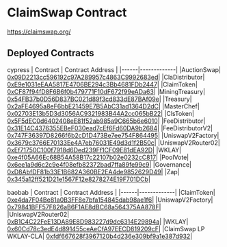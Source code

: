 # ClaimSwap Contract

https://claimswap.org/

## Deployed Contracts

cypress
| Contract   | Contract Address |
|------|-------------|
|AuctionSwap| [0x09D2213cc596192c97A289957c4863C9992683ed](https://scope.klaytn.com/account/0x09D2213cc596192c97A289957c4863C9992683ed)|
|ClaDistributor| [0xE9e1031eEAA5817E4706BE294c3Bb4681FDb2447](https://scope.klaytn.com/account/0xE9e1031eEAA5817E4706BE294c3Bb4681FDb2447)|
|ClaimToken| [0xCF87f94fD8F6B6f0b479771F10dF672f99eADa63](https://scope.klaytn.com/account/0xcf87f94fd8f6b6f0b479771f10df672f99eada63)|
|MiningTreasury| [0x54FB37b0D56D837BC021d89f3cd833dE87BAf09e](https://scope.klaytn.com/account/0x54FB37b0D56D837BC021d89f3cd833dE87BAf09e)|
|Treasury| [0x2aFE4695a8eF6bbE21459E7B5AbC31ad1364D2dC](https://scope.klaytn.com/account/0x2aFE4695a8eF6bbE21459E7B5AbC31ad1364D2dC)|
|MasterChef| [0x02703E13b5D3d3056AC9321983B44A2cc065bB22](https://scope.klaytn.com/account/0x02703E13b5D3d3056AC9321983B44A2cc065bB22)|
|ClsToken| [0x5F5dEC0d6402408eE81f52ab985a9C665b6e6010](https://scope.klaytn.com/account/0x5F5dEC0d6402408eE81f52ab985a9C665b6e6010)|
|FeeDistributor| [0x31E14C4376355EBeF030ead7cEf6Fd60DA9b2684](https://scope.klaytn.com/account/0x31E14C4376355EBeF030ead7cEf6Fd60DA9b2684)|
|FeeDistributorV2| [0x747F36397D8266f6b2cD1D473Be7ee754F864495](https://scope.klaytn.com/account/0x747F36397D8266f6b2cD1D473Be7ee754F864495)|
|UniswapV2Factory| [0x3679c3766E70133Ee4A7eb76031E49d3d1f2B50c](https://scope.klaytn.com/account/0x3679c3766E70133Ee4A7eb76031E49d3d1f2B50c)|
|UniswapV2Router02| [0xEf71750C100f7918d6Ded239Ff1CF09E81dEA92D](https://scope.klaytn.com/account/0xEf71750C100f7918d6Ded239Ff1CF09E81dEA92D)|
|WKLAY| [0xe4f05A66Ec68B54A58B17c22107b02e0232cC817](https://scope.klaytn.com/account/0xe4f05A66Ec68B54A58B17c22107b02e0232cC817)|
|PoolVote| [0x6ee1a9d6c2c9e4f08efb82372bad7ffa89fe99c9](https://scope.klaytn.com/account/0x6ee1a9d6c2c9e4f08efb82372bad7ffa89fe99c9)|
|Governance| [0xD8AbfDF81b33E1B682A360BE2EA4de9852629D49](https://scope.klaytn.com/account/0xD8AbfDF81b33E1B682A360BE2EA4de9852629D49)|
|Zap| [0x345a12ff521D21e1567F12e8278274E19F701DCb](https://scope.klaytn.com/account/0x345a12ff521D21e1567F12e8278274E19F701DCb)|


baobab
| Contract   | Contract Address |
|------|-------------|
|ClaimToken| [0xe4da7F04Be81a0B3FF8e7bfa154845dab98ae1f6](https://baobab.scope.klaytn.com/account/0xe4da7F04Be81a0B3FF8e7bfa154845dab98ae1f6)|
|UniswapV2Factory| [0x79841BFF57F826aB6F1AE8dBC68a564375AA878F](https://baobab.scope.klaytn.com/account/0x79841BFF57F826aB6F1AE8dBC68a564375AA878F)|
|UniswapV2Router02| [0xB1C4C22FeE13DA89E8D983227d9dc6314E29894a](https://baobab.scope.klaytn.com/account/0xB1C4C22FeE13DA89E8D983227d9dc6314E29894a)|
|WKLAY| [0x60Cd78c3edE4d891455ceAeCfA97EECD819209cF](https://baobab.scope.klaytn.com/account/0x60Cd78c3edE4d891455ceAeCfA97EECD819209cF)|
|ClaimSwap LP WKLAY-CLA| [0xfdf667628f3967120b4d236e309bf9a1e387d932](https://baobab.scope.klaytn.com/account/0xfdf667628f3967120b4d236e309bf9a1e387d932)|
